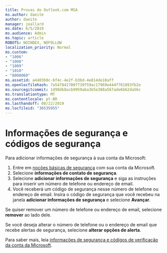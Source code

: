 ```yaml
---
title: Provas do Outlook.com MSA
ms.author: daeite
author: daeite
manager: joallard
ms.date: 6/5/2019
ms.audience: Admin
ms.topic: article
ROBOTS: NOINDEX, NOFOLLOW
localization_priority: Normal
ms.custom:
- "1006"
- "1008"
- "1009"
- "1010"
- "8000060"
ms.assetid: a4403b0c-6f4c-4e2f-b3bd-4e814de10aff
ms.openlocfilehash: 7a547841700f739f59ac17969e444f781093fb2e
ms.sourcegitcommit: 1d98db8acb9959aba3b5e308a567ade6b62da56c
ms.translationtype: MT
ms.contentlocale: pt-BR
ms.lasthandoff: 08/22/2019
ms.locfileid: "36535955"
---
```

# <a name="security-info-and-security-codes"></a>Informações de segurança e códigos de segurança

Para adicionar informações de segurança à sua conta da Microsoft:

1. Entre em [noções básicas de segurança](https://account.microsoft.com/security) com sua conta da Microsoft.
1. Selecione **informações de contato de segurança**.
1. Selecione **adicionar informações de segurança** e siga as instruções para inserir um número de telefone ou endereço de email.
1. Você receberá um código de segurança nesse número de telefone ou endereço de email. Insira o código de segurança que você recebeu na janela **adicionar informações de segurança** e selecione **Avançar**.

Se quiser remover um número de telefone ou endereço de email, selecione **remover** ao lado dele.

Se você deseja alterar o número de telefone ou o endereço de email que recebe alertas de segurança, selecione **alterar opções de alerta**.

Para saber mais, leia [informações de segurança e códigos de verificação da conta da Microsoft](https://support.microsoft.com/help/12428/).
